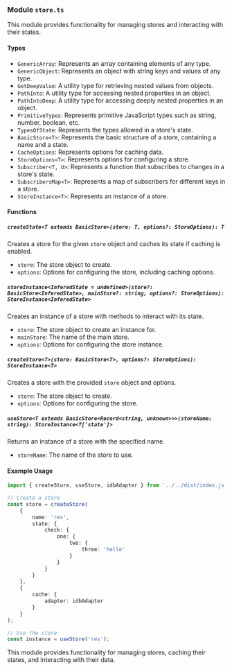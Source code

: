### Module `store.ts`

This module provides functionality for managing stores and interacting with their states.

#### Types

- `GenericArray`: Represents an array containing elements of any type.
- `GenericObject`: Represents an object with string keys and values of any type.
- `GetDeepValue`: A utility type for retrieving nested values from objects.
- `PathInto`: A utility type for accessing nested properties in an object.
- `PathIntoDeep`: A utility type for accessing deeply nested properties in an object.
- `PrimitiveTypes`: Represents primitive JavaScript types such as string, number, boolean, etc.
- `TypesOfState`: Represents the types allowed in a store's state.
- `BasicStore<T>`: Represents the basic structure of a store, containing a name and a state.
- `CacheOptions`: Represents options for caching data.
- `StoreOptions<T>`: Represents options for configuring a store.
- `Subscriber<T, U>`: Represents a function that subscribes to changes in a store's state.
- `SubscribersMap<T>`: Represents a map of subscribers for different keys in a store.
- `StoreInstance<T>`: Represents an instance of a store.

#### Functions

##### `createState<T extends BasicStore>(store: T, options?: StoreOptions): T`

Creates a store for the given `store` object and caches its state if caching is enabled.

- `store`: The store object to create.
- `options`: Options for configuring the store, including caching options.

##### `storeInstance<InferedState = undefined>(store?: BasicStore<InferedState>, mainStore?: string, options?: StoreOptions): StoreInstance<InferedState>`

Creates an instance of a store with methods to interact with its state.

- `store`: The store object to create an instance for.
- `mainStore`: The name of the main store.
- `options`: Options for configuring the store instance.

##### `createStore<T>(store: BasicStore<T>, options?: StoreOptions): StoreInstance<T>`

Creates a store with the provided `store` object and options.

- `store`: The store object to create.
- `options`: Options for configuring the store.

##### `useStore<T extends BasicStore<Record<string, unknown>>>(storeName: string): StoreInstance<T['state']>`

Returns an instance of a store with the specified name.

- `storeName`: The name of the store to use.

#### Example Usage

```typescript
import { createStore, useStore, idbAdapter } from '../../dist/index.js';

// Create a store
const store = createStore(
    {
        name: 'res',
        state: {
            check: {
                one: {
                    two: {
                        three: 'hello'
                    }
                }
            }
        }
    },
    {
        cache: {
            adapter: idbAdapter
        }
    }
);

// Use the store
const instance = useStore('res');
```

This module provides functionality for managing stores, caching their states, and interacting with their data.